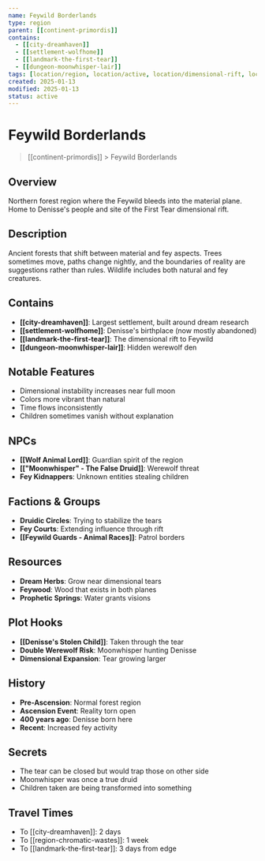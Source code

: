 ```yaml
---
name: Feywild Borderlands
type: region
parent: [[continent-primordis]]
contains:
  - [[city-dreamhaven]]
  - [[settlement-wolfhome]]
  - [[landmark-the-first-tear]]
  - [[dungeon-moonwhisper-lair]]
tags: [location/region, location/active, location/dimensional-rift, location/magical]
created: 2025-01-13
modified: 2025-01-13
status: active
---
```


# Feywild Borderlands

> [[continent-primordis]] > Feywild Borderlands

## Overview
Northern forest region where the Feywild bleeds into the material plane. Home to Denisse's people and site of the First Tear dimensional rift.

## Description
Ancient forests that shift between material and fey aspects. Trees sometimes move, paths change nightly, and the boundaries of reality are suggestions rather than rules. Wildlife includes both natural and fey creatures.

## Contains
- **[[city-dreamhaven]]**: Largest settlement, built around dream research
- **[[settlement-wolfhome]]**: Denisse's birthplace (now mostly abandoned)
- **[[landmark-the-first-tear]]**: The dimensional rift to Feywild
- **[[dungeon-moonwhisper-lair]]**: Hidden werewolf den

## Notable Features
- Dimensional instability increases near full moon
- Colors more vibrant than natural
- Time flows inconsistently
- Children sometimes vanish without explanation

## NPCs
- **[[Wolf Animal Lord]]**: Guardian spirit of the region
- **[["Moonwhisper" - The False Druid]]**: Werewolf threat
- **Fey Kidnappers**: Unknown entities stealing children

## Factions & Groups
- **Druidic Circles**: Trying to stabilize the tears
- **Fey Courts**: Extending influence through rift
- **[[Feywild Guards - Animal Races]]**: Patrol borders

## Resources
- **Dream Herbs**: Grow near dimensional tears
- **Feywood**: Wood that exists in both planes
- **Prophetic Springs**: Water grants visions

## Plot Hooks
- **[[Denisse's Stolen Child]]**: Taken through the tear
- **Double Werewolf Risk**: Moonwhisper hunting Denisse
- **Dimensional Expansion**: Tear growing larger

## History
- **Pre-Ascension**: Normal forest region
- **Ascension Event**: Reality torn open
- **400 years ago**: Denisse born here
- **Recent**: Increased fey activity

## Secrets
- The tear can be closed but would trap those on other side
- Moonwhisper was once a true druid
- Children taken are being transformed into something

## Travel Times
- To [[city-dreamhaven]]: 2 days
- To [[region-chromatic-wastes]]: 1 week
- To [[landmark-the-first-tear]]: 3 days from edge
